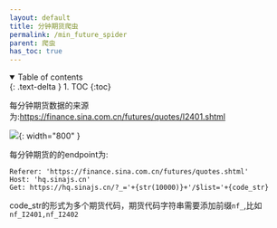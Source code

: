 ```yaml
---
layout: default
title: 分钟期货爬虫
permalink: /min_future_spider
parent: 爬虫
has_toc: true
---
```

<details open markdown="block">
  <summary>
    Table of contents
  </summary>
  {: .text-delta }
1. TOC
{:toc}
</details>

每分钟期货数据的来源为:https://finance.sina.com.cn/futures/quotes/I2401.shtml

![](/new_futurequant/assets/2.png){: width="800" }

每分钟期货的的endpoint为:


```
Referer: 'https://finance.sina.com.cn/futures/quotes.shtml'
Host: 'hq.sinajs.cn'
Get: https://hq.sinajs.cn/?_='+{str(10000)}+'/$list='+{code_str}
```

code_str的形式为多个期货代码，期货代码字符串需要添加前缀`nf_`,比如`nf_I2401,nf_I2402`